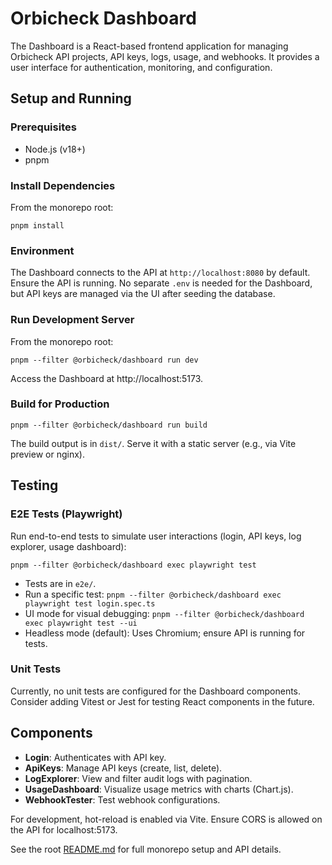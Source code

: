 # Orbicheck Dashboard

The Dashboard is a React-based frontend application for managing Orbicheck API projects, API keys, logs, usage, and webhooks. It provides a user interface for authentication, monitoring, and configuration.

## Setup and Running

### Prerequisites
- Node.js (v18+)
- pnpm

### Install Dependencies
From the monorepo root:
```
pnpm install
```

### Environment
The Dashboard connects to the API at `http://localhost:8080` by default. Ensure the API is running. No separate `.env` is needed for the Dashboard, but API keys are managed via the UI after seeding the database.

### Run Development Server
From the monorepo root:
```
pnpm --filter @orbicheck/dashboard run dev
```

Access the Dashboard at http://localhost:5173.

### Build for Production
```
pnpm --filter @orbicheck/dashboard run build
```

The build output is in `dist/`. Serve it with a static server (e.g., via Vite preview or nginx).

## Testing

### E2E Tests (Playwright)
Run end-to-end tests to simulate user interactions (login, API keys, log explorer, usage dashboard):
```
pnpm --filter @orbicheck/dashboard exec playwright test
```

- Tests are in `e2e/`.
- Run a specific test: `pnpm --filter @orbicheck/dashboard exec playwright test login.spec.ts`
- UI mode for visual debugging: `pnpm --filter @orbicheck/dashboard exec playwright test --ui`
- Headless mode (default): Uses Chromium; ensure API is running for tests.

### Unit Tests
Currently, no unit tests are configured for the Dashboard components. Consider adding Vitest or Jest for testing React components in the future.

## Components
- **Login**: Authenticates with API key.
- **ApiKeys**: Manage API keys (create, list, delete).
- **LogExplorer**: View and filter audit logs with pagination.
- **UsageDashboard**: Visualize usage metrics with charts (Chart.js).
- **WebhookTester**: Test webhook configurations.

For development, hot-reload is enabled via Vite. Ensure CORS is allowed on the API for localhost:5173.

See the root [README.md](../README.md) for full monorepo setup and API details.